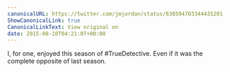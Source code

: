 ```yaml
---
canonicalURL: https://twitter.com/jmjordan/status/630594703344435201
ShowCanonicalLink: true
CanonicalLinkText: View original on
date: 2015-08-10T04:21:07+00:00
---
```

I, for one, enjoyed this season of #TrueDetective. Even if it was the complete opposite of last season.